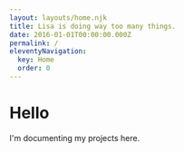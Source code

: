 ```yaml
---
layout: layouts/home.njk
title: Lisa is doing way too many things.
date: 2016-01-01T00:00:00.000Z
permalink: /
eleventyNavigation:
  key: Home
  order: 0
---
```

# Hello

I'm documenting my projects here.